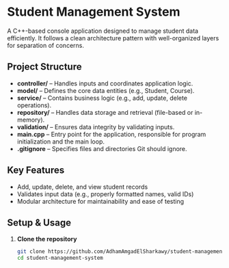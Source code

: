 # Student Management System

A C++-based console application designed to manage student data efficiently. It follows a clean architecture pattern with well-organized layers for separation of concerns.

##  Project Structure

- **controller/** – Handles inputs and coordinates application logic.  
- **model/** – Defines the core data entities (e.g., Student, Course).  
- **service/** – Contains business logic (e.g., add, update, delete operations).  
- **repository/** – Handles data storage and retrieval (file-based or in-memory).  
- **validation/** – Ensures data integrity by validating inputs.  
- **main.cpp** – Entry point for the application, responsible for program initialization and the main loop.  
- **.gitignore** – Specifies files and directories Git should ignore.

## Key Features

- Add, update, delete, and view student records  
- Validates input data (e.g., properly formatted names, valid IDs)  
- Modular architecture for maintainability and ease of testing  

##  Setup & Usage

1. **Clone the repository**  
   ```bash
   git clone https://github.com/AdhamAmgadElSharkawy/student-management-system.git
   cd student-management-system
